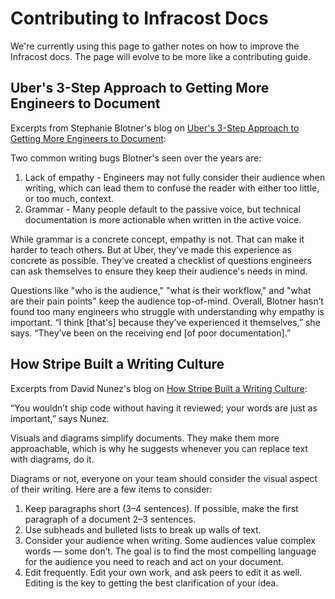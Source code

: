 # Contributing to Infracost Docs

We're currently using this page to gather notes on how to improve the Infracost docs. The page will evolve to be more like a contributing guide.

## Uber's 3-Step Approach to Getting More Engineers to Document

Excerpts from Stephanie Blotner's blog on [Uber's 3-Step Approach to Getting More Engineers to Document](https://slab.com/blog/ubers-apporach-to-getting-more-engineers-to-document/):

Two common writing bugs Blotner's seen over the years are:
1. Lack of empathy - Engineers may not fully consider their audience when writing, which can lead them to confuse the reader with either too little, or too much, context.
2. Grammar - Many people default to the passive voice, but technical documentation is more actionable when written in the active voice.

While grammar is a concrete concept, empathy is not. That can make it harder to teach others. But at Uber, they’ve made this experience as concrete as possible. They’ve created a checklist of questions engineers can ask themselves to ensure they keep their audience's needs in mind.

Questions like "who is the audience," "what is their workflow," and "what are their pain points" keep the audience top-of-mind. Overall, Blotner hasn’t found too many engineers who struggle with understanding why empathy is important. “I think [that's] because they’ve experienced it themselves,” she says. “They’ve been on the receiving end [of poor documentation].”

## How Stripe Built a Writing Culture

Excerpts from David Nunez's blog on [How Stripe Built a Writing Culture](https://slab.com/blog/stripe-writing-culture/):

“You wouldn’t ship code without having it reviewed; your words are just as important,” says Nunez.

Visuals and diagrams simplify documents. They make them more approachable, which is why he suggests whenever you can replace text with diagrams, do it.

Diagrams or not, everyone on your team should consider the visual aspect of their writing. Here are a few items to consider:
1. Keep paragraphs short (3–4 sentences). If possible, make the first paragraph of a document 2–3 sentences.
2. Use subheads and bulleted lists to break up walls of text.
3. Consider your audience when writing. Some audiences value complex words — some don’t. The goal is to find the most compelling language for the audience you need to reach and act on your document.
4. Edit frequently. Edit your own work, and ask peers to edit it as well. Editing is the key to getting the best clarification of your idea.
